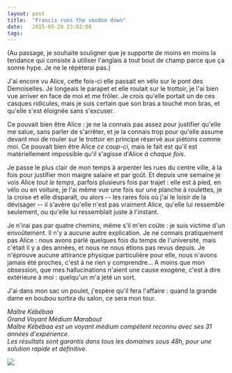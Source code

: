 ```yaml
---
layout: post
title:  "Francis runs the voodoo down"
date:   2015-05-28 23:02:08
tags:   
---
```


(Au passage, je souhaite souligner que je supporte de moins en moins la tendance qui consiste à utiliser l'anglais à tout bout de champ parce que ça sonne hype. Je ne le répèterai pas.)

J'ai encore vu Alice, cette fois-ci elle passait en vélo sur le pont des Demoiselles. Je longeais le parapet et elle roulait sur le trottoir, je l'ai bien vue arriver en face de moi et me frôler. Je crois qu'elle portait un de ces casques ridicules, mais je suis certain que son bras a touché mon bras, et qu'elle s'est éloignée sans s'excuser.

Ce pouvait bien être Alice : je ne la connais pas assez pour justifier qu'elle me salue, sans parler de s'arrêter, et je la connais trop pour qu'elle assume devant moi de rouler sur le trottoir en principe réservé aux piétons comme moi. Ce pouvait bien être Alice *ce coup-ci*, mais le fait est qu'il est matériellement impossible qu'il s'agisse d'Alice *à chaque fois*.

Je passe le plus clair de mon temps à arpenter les rues du centre ville, à la fois pour justifier mon maigre salaire et par goût. Et depuis une semaine je vois Alice *tout le temps*, parfois plusieurs fois par trajet : elle est à pied, en vélo ou en voiture, je l'ai même vue une fois sur une planche à roulettes, je la croise et elle disparaît, ou alors -- les rares fois où j'ai le loisir de la dévisager -- il s'avère qu'elle n'est pas vraiment Alice, qu'elle lui ressemble seulement, ou qu'elle lui ressemblait juste à l'instant.

Je n'irai pas par quatre chemins, même s'il m'en coûte : je suis victime d'un envoûtement. Il n'y a aucune autre explication. Je ne connais pratiquement pas Alice : nous avons parlé quelques fois du temps de l'université, mais c'était il y a des années, et nous ne nous étions pas revus depuis. Je n'éprouve aucune attirance physique particulière pour elle, nous n'avons jamais été proches, c'est à ne rien y comprendre... A moins que mon obsession, que mes hallucinations n'aient une cause exogène, c'est à dire extérieure à moi : quelqu'un m'a jeté un sort.

J'ai dans mon sac un poulet, j'espère qu'il fera l'affaire : quand la grande dame en boubou sortira du salon, ce sera mon tour.

*Maître Kébébaa*  
*Grand Voyant Médium Marabout*  
*Maître Kébébaa est un voyant médium compétent reconnu avec ses 31 années d'expérience.*  
*Les résultats sont garantis dans tous les domaines sous 48h, pour une solution rapide et définitive.*

![](/content/images/2015/05/pattepoulet.jpeg)
